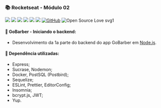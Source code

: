### :books: Rocketseat - Módulo 02

![](https://img.shields.io/github/package-json/v/IsaPhipho/Rocketseat-modulo02.svg?color=lightsalmon)
![](https://img.shields.io/github/last-commit/IsaPhipho/Rocketseat-modulo02.svg?color=salmon)
![](https://img.shields.io/github/languages/top/IsaPhipho/Rocketseat-modulo02.svg?color=darksalmon)
![](https://img.shields.io/github/languages/count/IsaPhipho/Rocketseat-modulo02.svg?color=coral)
![](https://img.shields.io/github/languages/code-size/IsaPhipho/Rocketseat-modulo02.svg?color=tomato)
![](https://img.shields.io/github/repo-size/IsaPhipho/Rocketseat-modulo02.svg?color=red)
[![GitHub](https://img.shields.io/github/license/mashape/apistatus.svg?color=turquoise)](https://github.com/IsaPhipho/Rocketseat-modulo02/blob/master/LICENSE)
![Open Source Love svg1](https://badges.frapsoft.com/os/v1/open-source.svg?v=103)

#### :rocket: GoBarber - Iniciando o backend: 

- Desenvolvimento da 1a parte do backend do app GoBarber em [Node.js](https://nodejs.org/en/).

#### :rocket: Dependência utilizadas:

- Express;
- Sucrase, Nodemon; 
- Docker, PostSQL (Postbird); 
- Sequelize; 
- ESLint, Prettier, EditorConfig; 
- Insomnia; 
- bcrypt.js, JWT; 
- Yup. 
